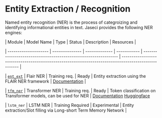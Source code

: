 # Entity Extraction / Recognition



Named entity recognition (NER) is the process of categroizing and identifying informational entities in text. Jaseci provides the following NER engines: 





| Module                | Model Name      | Type           | Status       | Description                                                       | Resources                                                                                               |

| --------------------- | --------------- | -------------- | ------------ | ----------------------------------------------------------------- | ------------------------------------------------------------------------------------------------------- |

| [`ent_ext`](flair_ner/README.md) | Flair NER                      | Training req.  | Ready        | Entity extraction using the FLAIR NER framework                   |           [Documentation](flair_ner/README.md)                                                                                              |

| [`tfm_ner`](flair_ner/README.md)             | Transformer NER |  Training req.  | Ready        | Token classification on Transformer models, can be used for NER   | [Documentation](tfm_ner/README.md) [Huggingface](https://huggingface.co/docs/transformers/tasks/token_classification#token-classification) 

| `lstm_ner`            | LSTM NER        |        Training Required                                                | Experimental | Entity extraction/Slot filling via Long-short Term Memory Network |                                                          

